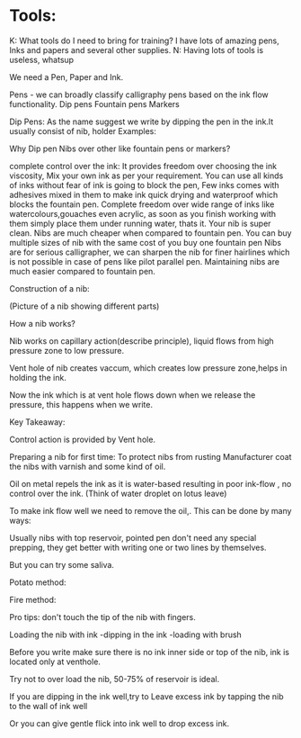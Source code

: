 # Tools:

K: What tools do I need to bring for training? I have lots of amazing pens, Inks and papers and several other supplies.
N: Having lots of tools is useless, whatsup

We need a Pen, Paper and Ink.

Pens - we can broadly classify calligraphy pens based on the ink flow functionality.
Dip pens
Fountain pens
Markers

Dip Pens: As the name suggest we write by dipping the pen in the ink.It usually consist of nib, holder
Examples:

Why Dip pen Nibs over other like fountain pens or markers?

complete control over the ink:
It provides freedom over choosing the ink viscosity, Mix your own ink as per your requirement.
You can use all kinds of inks without fear of ink is going to block the pen, Few inks comes with adhesives mixed in them to make ink quick drying and waterproof which blocks the fountain pen.
Complete freedom over wide range of inks like watercolours,gouaches even acrylic, as soon as you finish working with them simply place them under running water, thats it. Your nib is super clean.
Nibs are much cheaper when compared to fountain pen. You can buy multiple sizes of nib with the same cost of you buy one fountain pen
Nibs are for serious calligrapher, we can sharpen the nib for finer hairlines which is not possible in case of pens like pilot parallel pen.
Maintaining nibs are much easier compared to fountain pen.

Construction of a nib:

(Picture of a nib showing different parts)

How a nib works?

Nib works on capillary action(describe principle), liquid flows from high pressure zone to low pressure.

Vent hole of nib creates vaccum, which creates low pressure zone,helps in holding the ink.

Now the ink which is at vent hole flows down when we release the pressure, this happens when we write.

Key Takeaway:

Control action is provided by Vent hole.

Preparing a nib for first time:
To protect nibs from rusting Manufacturer coat the nibs with varnish and some kind of oil.

Oil on metal repels the ink as it is water-based resulting in poor ink-flow , no control over the ink. (Think of water droplet on lotus leave)

To make ink flow well we need to remove the oil,. This can be done by many ways:

Usually nibs with top reservoir, pointed pen don't need any special prepping, they get better with writing one or two lines by themselves.

But you can try some saliva.

Potato method:

Fire method:

Pro tips: don't touch the tip of the nib with fingers.

Loading the nib with ink
-dipping in the ink
-loading with brush

Before you write make sure there is no ink inner side or top of the nib, ink is located only at venthole.

Try not to over load the nib, 50-75% of reservoir is ideal.

If you are dipping in the ink well,try to Leave excess ink by tapping the nib to the wall of ink well

Or you can give gentle flick into ink well to drop excess ink.
